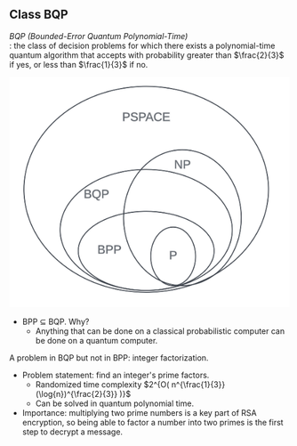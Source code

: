 ## Class BQP

*BQP (Bounded-Error Quantum Polynomial-Time)*        
: the class of decision problems for which there exists a polynomial-time quantum algorithm
that accepts with probability greater than $\frac{2}{3}$ if yes, or less than $\frac{1}{3}$ if no.

[//]: # ($\frac{2}{3}$ is any constant greater than $\frac{1}{2}$)     
[//]: # ($\frac{1}{3}$ is any constant less than $\frac{1}{2}$)

![](Pictures/p_np_pspace_bpp_bqp_diagram.png)
- BPP $\subseteq$ BQP. Why?
  - Anything that can be done on a classical probabilistic computer can be done on a quantum computer.
    
[//]: # (This is because Coin Flip = Hadamard gate.)

A problem in BQP but not in BPP: integer factorization.
- Problem statement: find an integer's prime factors.
  - Randomized time complexity $2^{O( n^{\frac{1}{3}}(\log{n})^{\frac{2}{3}} )}$
  - Can be solved in quantum polynomial time.
- Importance: multiplying two prime numbers is a key part of RSA encryption, so being able to
factor a number into two primes is the first step to decrypt a message.
